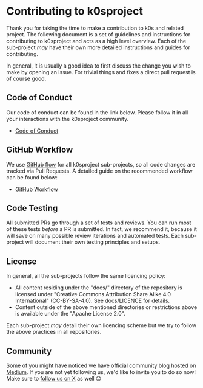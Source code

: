 # Contributing to k0sproject

Thank you for taking the time to make a contribution to k0s and related project. The following document is a set of guidelines and instructions for contributing to k0sproject
and acts as a high level overview. Each of the sub-project _may_ have their own more detailed instructions and guides for contributing.

In general, it is usually a good idea to first discuss the change you wish to make by opening an issue. For trivial things and fixes a direct pull request is of course good.

## Code of Conduct

Our code of conduct can be found in the link below. Please follow it in all your interactions with the k0sproject community.

- [Code of Conduct](./CODE_OF_CONDUCT.md)

## GitHub Workflow

We use [GitHub flow] for all k0sproject sub-projects, so all code changes are tracked via Pull Requests. A detailed guide on the recommended workflow can be found below:

- [GitHub Workflow](./github_workflow.md)

[GitHub flow]: https://docs.github.com/get-started/quickstart/github-flow

## Code Testing

All submitted PRs go through a set of tests and reviews. You can run most of these tests *before* a PR is submitted.
In fact, we recommend it, because it will save on many possible review iterations and automated tests. Each sub-project will document their own testing principles and setups.

## License

In general, all the sub-projects follow the same licencing policy:

- All content residing under the "docs/" directory of the repository is licensed under "Creative Commons Attribution Share Alike 4.0 International" (CC-BY-SA-4.0). See docs/LICENCE for details.
- Content outside of the above mentioned directories or restrictions above is available under the "Apache License 2.0".

Each sub-project _may_ detail their own licencing scheme but we try to follow the above practices in all repositories.

## Community

Some of you might have noticed we have official community blog hosted on
[Medium][k0s@medium]. If you are not yet following us, we'd like to invite you
to do so now! Make sure to [follow us on X][@k0sproject] as well 😊

[k0s@medium]: https://medium.com/k0sproject
[@k0sproject]: https://x.com/k0sproject
